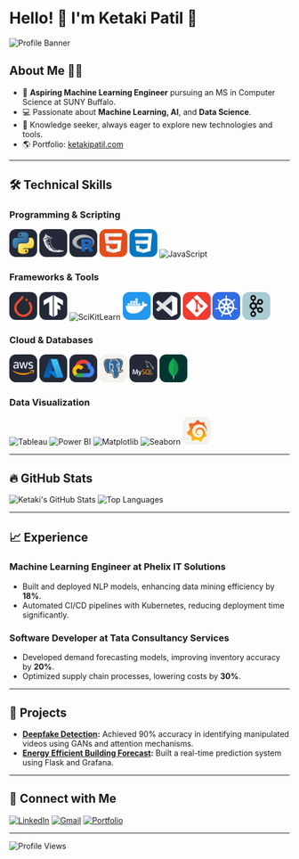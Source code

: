 # Hello! 👋 I'm Ketaki Patil 🚀

![Profile Banner](assets/profile-banner.png)

## About Me 👩‍💻

- 🌱 **Aspiring Machine Learning Engineer** pursuing an MS in Computer Science at SUNY Buffalo.
- 💻 Passionate about **Machine Learning, AI**, and **Data Science**.
- 📖 Knowledge seeker, always eager to explore new technologies and tools.
- 🌎 Portfolio: [ketakipatil.com](https://www.ketakipatil.com)

---

## 🛠️ Technical Skills

### Programming & Scripting
<p>
  <img src="https://github.com/tandpfun/skill-icons/blob/main/icons/Python-Dark.svg" alt="Python" width="50" height="50"/>
  <img src="https://github.com/tandpfun/skill-icons/blob/main/icons/Flask-Dark.svg" alt="Flask" width="50" height="50"/>
  <img src="https://github.com/tandpfun/skill-icons/blob/main/icons/R-Dark.svg" alt="R" width="50" height="50"/>
  <img src="https://github.com/tandpfun/skill-icons/blob/main/icons/HTML.svg" alt="HTML" width="50" height="50"/>
  <img src="https://github.com/tandpfun/skill-icons/blob/main/icons/CSS.svg" alt="CSS" width="50" height="50"/>
  <img src="https://cdn.jsdelivr.net/gh/devicons/devicon/icons/javascript/javascript-original.svg" alt="JavaScript" width="50" height="50"/>
</p>

### Frameworks & Tools
<p>
  <img src="https://github.com/tandpfun/skill-icons/blob/main/icons/PyTorch-Dark.svg" alt="PyTorch" width="50" height="50"/>
  <img src="https://github.com/tandpfun/skill-icons/blob/main/icons/TensorFlow-Dark.svg" alt="TensorFlow" width="50" height="50"/>
  <img src="https://github.com/tandpfun/skill-icons/blob/main/icons/SciKitLearn-Light.svg" alt="SciKitLearn" width="50" height="50"/>
  <img src="https://github.com/tandpfun/skill-icons/blob/main/icons/Docker.svg" alt="Docker" width="50" height="50"/>
  <img src="https://github.com/tandpfun/skill-icons/blob/main/icons/VSCode-Dark.svg" alt="VSCode" width="50" height="50"/>
  <img src="https://github.com/tandpfun/skill-icons/blob/main/icons/Git.svg" alt="Git" width="50" height="50"/>
  <img src="https://github.com/tandpfun/skill-icons/blob/main/icons/Kubernetes.svg" alt="Kubernetes" width="50" height="50"/>
  <img src="https://github.com/tandpfun/skill-icons/blob/main/icons/Kafka.svg" alt="Kafka" width="50" height="50"/>
 </p>

### Cloud & Databases
<p>
  <img src="https://github.com/tandpfun/skill-icons/blob/main/icons/AWS-Dark.svg" alt="AWS" width="50" height="50"/>
  <img src="https://github.com/tandpfun/skill-icons/blob/main/icons/Azure-Dark.svg" alt="Azure" width="50" height="50"/>
  <img src="https://github.com/tandpfun/skill-icons/blob/main/icons/GCP-Dark.svg" alt="GCP" width="50" height="50"/>
  <img src="https://github.com/tandpfun/skill-icons/blob/main/icons/PostgreSQL-Light.svg" alt="PostgreSQL" width="50" height="50"/>
  <img src="https://github.com/tandpfun/skill-icons/blob/main/icons/MySQL-Dark.svg" alt="MySQL" width="50" height="50"/>
  <img src="https://github.com/tandpfun/skill-icons/blob/main/icons/MongoDB.svg" alt="MongoDB" width="50" height="50"/>
</p>

### Data Visualization
<p>
  <img src="https://cdn.jsdelivr.net/gh/devicons/devicon/icons/tableau/tableau-original.svg" alt="Tableau" width="50" height="50"/>
  <img src="https://cdn.jsdelivr.net/gh/devicons/devicon/icons/powerbi/powerbi-original.svg" alt="Power BI" width="50" height="50"/>
  <img src="https://cdn.jsdelivr.net/gh/devicons/devicon/icons/matplotlib/matplotlib-original.svg" alt="Matplotlib" width="50" height="50"/>
  <img src="https://cdn.jsdelivr.net/gh/devicons/devicon/icons/seaborn/seaborn-original.svg" alt="Seaborn" width="50" height="50"/>
  <img src="https://github.com/tandpfun/skill-icons/blob/main/icons/Grafana-Light.svg" alt="Grafana" width="50" height="50"/>
</p>

---

## 🔥 GitHub Stats

![Ketaki's GitHub Stats](https://github-readme-stats.vercel.app/api?username=Ketaki-Patil&show_icons=true&theme=radical)
![Top Languages](https://github-readme-stats.vercel.app/api/top-langs/?username=Ketaki-Patil&layout=compact&theme=radical)

---

## 📈 Experience

### Machine Learning Engineer at Phelix IT Solutions
- Built and deployed NLP models, enhancing data mining efficiency by **18%**.
- Automated CI/CD pipelines with Kubernetes, reducing deployment time significantly.

### Software Developer at Tata Consultancy Services
- Developed demand forecasting models, improving inventory accuracy by **20%**.
- Optimized supply chain processes, lowering costs by **30%**.

---

## 🌟 Projects

- **[Deepfake Detection](https://github.com/Ketaki-Patil/deepfake-detection):** Achieved 90% accuracy in identifying manipulated videos using GANs and attention mechanisms.
- **[Energy Efficient Building Forecast](https://github.com/Ketaki-Patil/energy-forecast):** Built a real-time prediction system using Flask and Grafana.

---

## 💌 Connect with Me

<p>
  <a href="https://linkedin.com/in/ketakivpatil/"><img src="https://cdn.jsdelivr.net/gh/devicons/devicon/icons/linkedin/linkedin-original.svg" alt="LinkedIn" width="50" height="50"/></a>
  <a href="mailto:ketakipatil0112@gmail.com"><img src="https://cdn.jsdelivr.net/gh/devicons/devicon/icons/google/google-original.svg" alt="Gmail" width="50" height="50"/></a>
  <a href="https://www.ketakipatil.com"><img src="https://cdn.jsdelivr.net/gh/devicons/devicon/icons/github/github-original.svg" alt="Portfolio" width="50" height="50"/></a>
</p>

---

![Profile Views](https://komarev.com/ghpvc/?username=Ketaki-Patil&style=flat-square)
